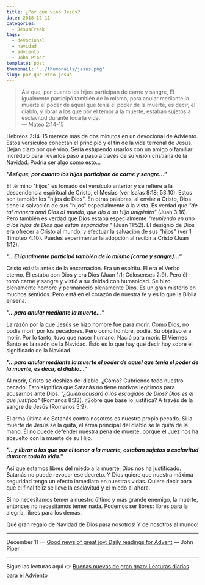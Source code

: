 ```yaml
---
title: ¿Por qué vino Jesús?
date: 2018-12-11
categories:
  - JesusFreak
tags:
  - devocional
  - navidad
  - adviento
  - John Piper
template: post
thumbnail: '../thumbnails/jesus.png'
slug: por-que-vino-jesus
---
```


> Así que, por cuanto los hijos participan de carne y sangre, El igualmente participó también de lo mismo, para anular mediante la muerte el poder de aquel que tenía el poder de la muerte, es decir, el diablo, y librar a los que por el temor a la muerte, estaban sujetos a esclavitud durante toda la vida.<br>
> — Mateo 2:14-15

Hebreos 2:14-15 merece más de dos minutos en un devocional de Adviento. Estos versículos conectan el principio y el fin de la vida terrenal de Jesús. Dejan claro por qué vino. Sería estupendo usarlos con un amigo o familiar incrédulo para llevarlos paso a paso a través de su visión cristiana de la Navidad. Podría ser algo como esto...

**_"Así que, por cuanto los hijos participan de carne y sangre..."_**

El término "hijos" es tomado del versículo anterior y se refiere a la descendencia espiritual de Cristo, el Mesías (ver Isaías 8:18; 53:10). Estos son también los "hijos de Dios". En otras palabras, al enviar a Cristo, Dios tiene la salvación de sus "hijos" especialmente a la vista. Es verdad que _"de tal manera amó Dios al mundo, que dio a su Hijo unigénito"_ (Juan 3:16). Pero también es verdad que Dios estaba especialmente _"reuniendo en uno a los hijos de Dios que están esparcidos."_ (Juan 11:52). El designio de Dios era ofrecer a Cristo al mundo, y efectuar la salvación de sus "hijos" (ver 1 Timoteo 4:10). Puedes experimentar la adopción al recibir a Cristo (Juan 1:12).

**_"...El igualmente participó también de lo mismo [carne y sangre]..."_**

Cristo existía antes de la encarnación. Era un espíritu. Él era el Verbo eterno. Él estaba con Dios y era Dios (Juan 1:1; Colosenses 2:9). Pero él tomó carne y sangre y vistió a su deidad con humanidad. Se hizo plenamente hombre y permaneció plenamente Dios. Es un gran misterio en muchos sentidos. Pero está en el corazón de nuestra fe y es lo que la Biblia enseña.

**_"...para anular mediante la muerte..."_**

La razón por la que Jesús se hizo hombre fue para morir. Como Dios, no podía morir por los pecadores. Pero como hombre, podía. Su objetivo era morir. Por lo tanto, tuvo que nacer humano. Nació para morir. El Viernes Santo es la razón de la Navidad. Esto es lo que hay que decir hoy sobre el significado de la Navidad.

**_"...para anular mediante la muerte el poder de aquel que tenía el poder de la muerte, es decir, el diablo..."_**

Al morir, Cristo se deshizo del diablo. ¿Cómo? Cubriendo todo nuestro pecado. Esto significa que Satanás no tiene motivos legítimos para acusarnos ante Dios. _"¿Quién acusará a los escogidos de Dios? Dios es el que justifica"_ (Romanos 8:33). ¿Sobre qué base lo justifica? A través de la sangre de Jesús (Romanos 5:9).

El arma última de Satanás contra nosotros es nuestro propio pecado. Si la muerte de Jesús se la quita, el arma principal del diablo se le quita de la mano. Él no puede defender nuestra pena de muerte, porque el Juez nos ha absuelto con la muerte de su Hijo.

**_"...y librar a los que por el temor a la muerte, estaban sujetos a esclavitud durante toda la vida."_**

Así que estamos libres del miedo a la muerte. Dios nos ha justificado. Satanás no puede revocar ese decreto. Y Dios quiere que nuestra máxima seguridad tenga un efecto inmediato en nuestras vidas. Quiere decir para que el final feliz se lleve la esclavitud y el miedo al ahora.

Si no necesitamos temer a nuestro último y más grande enemigo, la muerte, entonces no necesitamos temer nada. Podemos ser libres: libres para la alegría, libres para los demás.

Qué gran regalo de Navidad de Dios para nosotros! Y de nosotros al mundo!

---

December 11 — [Good news of great joy: Daily readings for Advent](https://www.desiringgod.org/books/good-news-of-great-joy) — John Piper

---

Sigue las lecturas aquí 👉 [Buenas nuevas de gran gozo: Lecturas diarias para el Adviento](/buenas-nuevas-de-gran-gozo-lecturas-diarias-para-adviento)